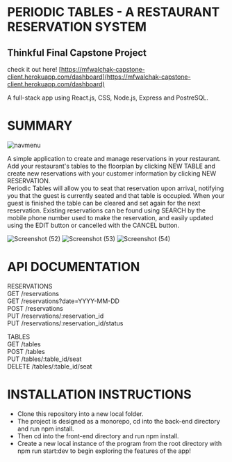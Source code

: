 # PERIODIC TABLES - A RESTAURANT RESERVATION SYSTEM
## Thinkful Final Capstone Project
check it out here!
[https://mfwalchak-capstone-client.herokuapp.com/dashboard](https://mfwalchak-capstone-client.herokuapp.com/dashboard)

A full-stack app using React.js, CSS, Node.js, Express and PostreSQL.

# SUMMARY  
![navmenu](https://user-images.githubusercontent.com/81874273/152538149-adfc9c8a-b70d-4725-8ff9-19f785dce0f8.JPG)  

A simple application to create and manage reservations in your restaurant. Add your restaurant's tables to the floorplan by clicking NEW TABLE and create new reservations with your customer information by clicking NEW RESERVATION.  
Periodic Tables will allow you to seat that reservation upon arrival, notifying you that the guest is currently seated and that table is occupied. 
When your guest is finished the table can be cleared and set again for the next reservation. 
Existing reservations can be found using SEARCH by the mobile phone number used to make the reservation, and easily updated using the EDIT button or cancelled with the CANCEL button.  

![Screenshot (52)](https://user-images.githubusercontent.com/81874273/152592349-b59da428-31d1-43f3-8127-3202f050fab8.png)
![Screenshot (53)](https://user-images.githubusercontent.com/81874273/152592365-2bc39534-3a1f-4d0c-a25a-46cff3de79e3.png)
![Screenshot (54)](https://user-images.githubusercontent.com/81874273/152592423-ec7cb1b8-63ab-421f-a558-34afd3c081ab.png)


# API DOCUMENTATION
RESERVATIONS  
GET /reservations  
GET /reservations?date=YYYY-MM-DD  
POST /reservations  
PUT /reservations/:reservation_id  
PUT /reservations/:reservation_id/status  

TABLES  
GET /tables  
POST /tables  
PUT /tables/:table_id/seat  
DELETE /tables/:table_id/seat  

# INSTALLATION INSTRUCTIONS
- Clone this repository into a new local folder.
- The project is designed as a monorepo, cd into the back-end directory and run npm install. 
- Then cd into the front-end directory and run npm install. 
- Create a new local instance of the program from the root directory with npm run start:dev to begin exploring the features of the app!
